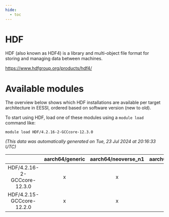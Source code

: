 ```yaml
---
hide:
  - toc
---
```


HDF
===


HDF (also known as HDF4) is a library and multi-object file format for storing and managing data between machines.

https://www.hdfgroup.org/products/hdf4/
# Available modules


The overview below shows which HDF installations are available per target architecture in EESSI, ordered based on software version (new to old).

To start using HDF, load one of these modules using a `module load` command like:

```shell
module load HDF/4.2.16-2-GCCcore-12.3.0
```

*(This data was automatically generated on Tue, 23 Jul 2024 at 20:16:33 UTC)*  

| |aarch64/generic|aarch64/neoverse_n1|aarch64/neoverse_v1|x86_64/generic|x86_64/amd/zen2|x86_64/amd/zen3|x86_64/intel/haswell|x86_64/intel/skylake_avx512|
| :---: | :---: | :---: | :---: | :---: | :---: | :---: | :---: | :---: |
|HDF/4.2.16-2-GCCcore-12.3.0|x|x|x|x|x|x|x|x|
|HDF/4.2.15-GCCcore-12.2.0|x|x|x|x|x|x|x|x|
